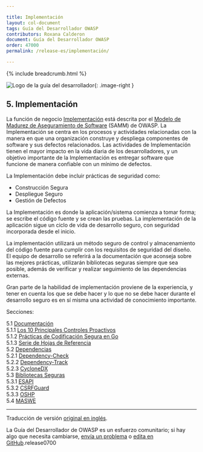 ```yaml
---

title: Implementación
layout: col-document
tags: Guía del Desarrollador OWASP
contributors: Roxana Calderon
document: Guía del Desarrollador OWASP
order: 47000
permalink: /release-es/implementación/

---
```


{% include breadcrumb.html %}

<style type="text/css">
.image-right {
  height: 180px;
  display: block;
  margin-left: auto;
  margin-right: auto;
  float: right;
}
</style>

![Logo de la guía del desarrollador](../../assets/images/dg_logo.png "Guía del Desarrollador OWASP"){: .image-right }

## 5. Implementación

La función de negocio [Implementación][sammi] está descrita
por el [Modelo de Madurez de Aseguramiento de Software][sammm] (SAMM) de OWASP.
La Implementación se centra en los procesos y actividades relacionadas con la manera en que una organización
construye y despliega componentes de software y sus defectos relacionados.
Las actividades de Implementación tienen el mayor impacto en la vida diaria de los desarrolladores,
y un objetivo importante de la Implementación es entregar software que funcione de manera confiable
con un mínimo de defectos.

La Implementación debe incluir prácticas de seguridad como:

* Construcción Segura
* Despliegue Seguro
* Gestión de Defectos

La Implementación es donde la aplicación/sistema comienza a tomar forma; se escribe el código fuente y se crean las pruebas.
La implementación de la aplicación sigue un ciclo de vida de desarrollo seguro, con seguridad incorporada desde el inicio.

La implementación utilizará un método seguro de control y almacenamiento del código fuente para cumplir
con los requisitos de seguridad del diseño.
El equipo de desarrollo se referirá a la documentación que aconseja sobre las mejores prácticas,
utilizarán bibliotecas seguras siempre que sea posible, además de verificar
y realizar seguimiento de las dependencias externas.

Gran parte de la habilidad de implementación proviene de la experiencia, y tener en cuenta los que se debe hacer
y lo que no se debe hacer
durante el desarrollo seguro es en sí misma una actividad de conocimiento importante.

Secciones:

5.1 [Documentación](01-documentation/toc.md)  
5.1.1 [Los 10 Principales Controles Proactivos](01-documentation/01-proactive-controls.md)  
5.1.2 [Prácticas de Codificación Segura en Go](01-documentation/02-go-scp.md)  
5.1.3 [Serie de Hojas de Referencia](01-documentation/03-cheatsheets.md)  
5.2 [Dependencias](02-dependencies/toc.md)  
5.2.1 [Dependency-Check](02-dependencies/01-dependency-check.md)  
5.2.2 [Dependency-Track](02-dependencies/02-dependency-track.md)  
5.2.3 [CycloneDX](02-dependencies/03-cyclonedx.md)  
5.3 [Bibliotecas Seguras](03-secure-libraries/toc.md)  
5.3.1 [ESAPI](03-secure-libraries/01-esapi.md)  
5.3.2 [CSRFGuard](03-secure-libraries/02-csrf-guard.md)  
5.3.3 [OSHP](03-secure-libraries/03-secure-headers.md)  
5.4 [MASWE](04-maswe.md)  

----
Traducción de versión [original en inglés][release0700].

La Guía del Desarrollador de OWASP es un esfuerzo comunitario; si hay algo que necesita cambiarse,
[envía un problema][issue0700] o [edita en GitHub][edit0700].release0700

[release0700]: https://github.com/OWASP/www-project-developer-guide/blob/main/release/07-implementation/toc.md
[edit0700]: https://github.com/OWASP/www-project-developer-guide/blob/main/draft/07-implementation/toc.md
[issue0700]: https://github.com/OWASP/www-project-developer-guide/issues/new?labels=enhancement&template=request.md&title=Update:%2007-implementation/00-toc
[sammm]: https://owaspsamm.org/model/
[sammi]: https://owaspsamm.org/model/implementation/
